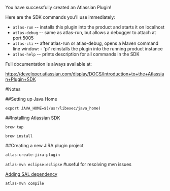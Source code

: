 You have successfully created an Atlassian Plugin!

Here are the SDK commands you'll use immediately:

* `atlas-run`   -- installs this plugin into the product and starts it on localhost
* `atlas-debug` -- same as atlas-run, but allows a debugger to attach at port 5005
* `atlas-cli`   -- after atlas-run or atlas-debug, opens a Maven command line window:
                 - 'pi' reinstalls the plugin into the running product instance
* `atlas-help`  -- prints description for all commands in the SDK

Full documentation is always available at:

https://developer.atlassian.com/display/DOCS/Introduction+to+the+Atlassian+Plugin+SDK

#Notes

##Setting up Java Home

`export JAVA_HOME=$(/usr/libexec/java_home)`

##Installing Atlassian SDK

`brew tap`

`brew install`

##Creating a new JIRA plugin project

`atlas-create-jira-plugin`

`atlas-mvn eclipse:eclipse` #useful for resolving mvn issues

[Adding SAL dependency](https://developer.atlassian.com/server/framework/atlassian-sdk/adding-sal-dependency/)

`atlas-mvn compile`